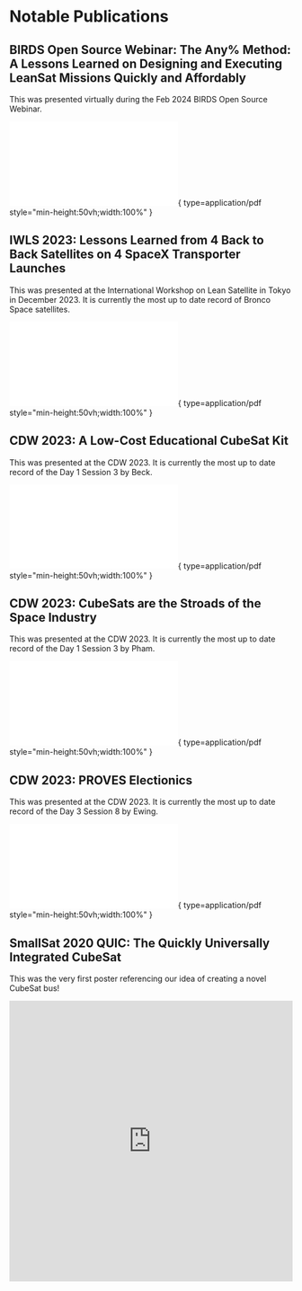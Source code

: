 # Notable Publications

## BIRDS Open Source Webinar: The Any% Method: A Lessons Learned on Designing and Executing LeanSat Missions Quickly and Affordably 
This was presented virtually during the Feb 2024 BIRDS Open Source Webinar. 

![Alt text](publication_pdfs/BIRDS_Webinar_Feb2024.pdf){ type=application/pdf style="min-height:50vh;width:100%" }

## IWLS 2023: Lessons Learned from 4 Back to Back Satellites on 4 SpaceX Transporter Launches
This was presented at the International Workshop on Lean Satellite in Tokyo in December 2023. It is currently the most up to date record of Bronco Space satellites. 

![Alt text](publication_pdfs/ILWS.pdf){ type=application/pdf style="min-height:50vh;width:100%" }

## CDW 2023: A Low-Cost Educational CubeSat Kit
This was presented at the CDW 2023. It is currently the most up to date record of the Day 1 Session 3 by Beck.

![Alt text](publication_pdfs/CDW_2023_Day1_Session3_Beck.pdf){ type=application/pdf style="min-height:50vh;width:100%" }

## CDW 2023: CubeSats are the Stroads of the Space Industry
This was presented at the CDW 2023. It is currently the most up to date record of the Day 1 Session 3 by Pham.

![Alt text](publication_pdfs/CDW_2023_Day1_Session3_Pham.pdf){ type=application/pdf style="min-height:50vh;width:100%" }

## CDW 2023: PROVES Electionics
This was presented at the CDW 2023. It is currently the most up to date record of the Day 3 Session 8 by Ewing.

![Alt text](publication_pdfs/CDW_2023_Day3_Session8_Ewing.pdf){ type=application/pdf style="min-height:50vh;width:100%" }

## SmallSat 2020 QUIC: The Quickly Universally Integrated CubeSat
This was the very first poster referencing our idea of creating a novel CubeSat bus! 

<iframe src="https://digitalcommons.usu.edu/cgi/viewcontent.cgi?article=4662&context=smallsat" style="width:100%; height:500px;" frameborder="0"></iframe>



<!-- Repeat the pattern for more publications -->

